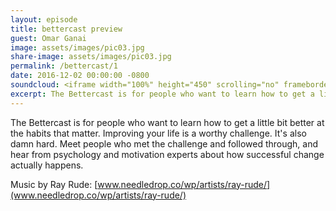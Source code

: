 ```yaml
---
layout: episode
title: bettercast preview
guest: Omar Ganai
image: assets/images/pic03.jpg
share-image: assets/images/pic03.jpg
permalink: /bettercast/1
date: 2016-12-02 00:00:00 -0800
soundcloud: <iframe width="100%" height="450" scrolling="no" frameborder="no" src="https://w.soundcloud.com/player/?url=https%3A//api.soundcloud.com/tracks/295893440&amp;auto_play=false&amp;hide_related=false&amp;show_comments=true&amp;show_user=true&amp;show_reposts=false&amp;visual=true"></iframe>
excerpt: The Bettercast is for people who want to learn how to get a little bit better at the habits that matter. Improving your life is a worthy challenge.
---
```


The Bettercast is for people who want to learn how to get a little bit better at the habits that matter. Improving your life is a worthy challenge. It's also damn hard. Meet people who met the challenge and followed through, and hear from psychology and motivation experts about how successful change actually happens.

Music by Ray Rude: [www.needledrop.co/wp/artists/ray-rude/](www.needledrop.co/wp/artists/ray-rude/)
